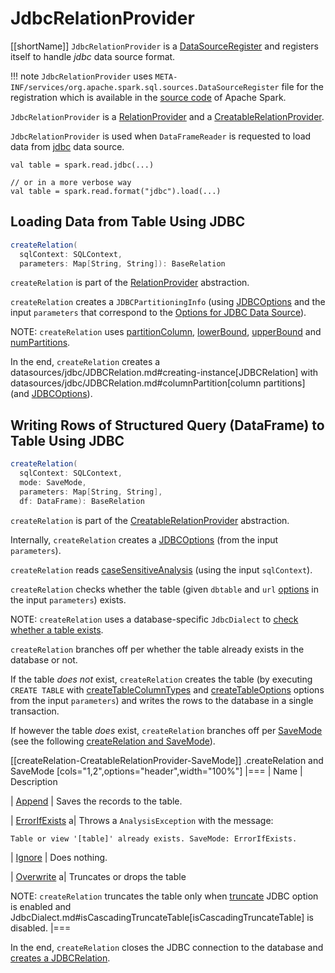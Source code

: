 # JdbcRelationProvider

[[shortName]]
`JdbcRelationProvider` is a [DataSourceRegister](../../DataSourceRegister.md) and registers itself to handle *jdbc* data source format.

!!! note
    `JdbcRelationProvider` uses `META-INF/services/org.apache.spark.sql.sources.DataSourceRegister` file for the registration which is available in the [source code](https://github.com/apache/spark/blob/master/sql/core/src/main/resources/META-INF/services/org.apache.spark.sql.sources.DataSourceRegister) of Apache Spark.

`JdbcRelationProvider` is a [RelationProvider](#createRelation-RelationProvider) and a [CreatableRelationProvider](#createRelation-CreatableRelationProvider).

`JdbcRelationProvider` is used when `DataFrameReader` is requested to load data from [jdbc](../../DataFrameReader.md#jdbc) data source.

```text
val table = spark.read.jdbc(...)

// or in a more verbose way
val table = spark.read.format("jdbc").load(...)
```

## <span id="createRelation-RelationProvider"> Loading Data from Table Using JDBC

```scala
createRelation(
  sqlContext: SQLContext,
  parameters: Map[String, String]): BaseRelation
```

`createRelation` is part of the [RelationProvider](../../RelationProvider.md#createRelation) abstraction.

`createRelation` creates a `JDBCPartitioningInfo` (using [JDBCOptions](JDBCOptions.md) and the input `parameters` that correspond to the [Options for JDBC Data Source](JDBCOptions.md#options)).

NOTE: `createRelation` uses [partitionColumn](../../DataFrameReader.md#partitionColumn), [lowerBound](../../DataFrameReader.md#lowerBound), [upperBound](../../DataFrameReader.md#upperBound) and [numPartitions](../../DataFrameReader.md#numPartitions).

In the end, `createRelation` creates a datasources/jdbc/JDBCRelation.md#creating-instance[JDBCRelation] with datasources/jdbc/JDBCRelation.md#columnPartition[column partitions] (and [JDBCOptions](JDBCOptions.md)).

## <span id="createRelation-CreatableRelationProvider"> Writing Rows of Structured Query (DataFrame) to Table Using JDBC

```scala
createRelation(
  sqlContext: SQLContext,
  mode: SaveMode,
  parameters: Map[String, String],
  df: DataFrame): BaseRelation
```

`createRelation` is part of the [CreatableRelationProvider](../../CreatableRelationProvider.md#createRelation) abstraction.

Internally, `createRelation` creates a [JDBCOptions](JDBCOptions.md) (from the input `parameters`).

`createRelation` reads [caseSensitiveAnalysis](../../spark-sql-CatalystConf.md#caseSensitiveAnalysis) (using the input `sqlContext`).

`createRelation` checks whether the table (given `dbtable` and `url` [options](JDBCOptions.md#options) in the input `parameters`) exists.

NOTE: `createRelation` uses a database-specific `JdbcDialect` to [check whether a table exists](JdbcDialect.md#getTableExistsQuery).

`createRelation` branches off per whether the table already exists in the database or not.

If the table *does not* exist, `createRelation` creates the table (by executing `CREATE TABLE` with [createTableColumnTypes](JDBCOptions.md#createTableColumnTypes) and [createTableOptions](JDBCOptions.md#createTableOptions) options from the input `parameters`) and writes the rows to the database in a single transaction.

If however the table *does* exist, `createRelation` branches off per [SaveMode](../../DataFrameWriter.md#SaveMode) (see the following [createRelation and SaveMode](#createRelation-CreatableRelationProvider-SaveMode)).

[[createRelation-CreatableRelationProvider-SaveMode]]
.createRelation and SaveMode
[cols="1,2",options="header",width="100%"]
|===
| Name
| Description

| [Append](../../DataFrameWriter.md#Append)
| Saves the records to the table.

| [ErrorIfExists](../../DataFrameWriter.md#ErrorIfExists)
a| Throws a `AnalysisException` with the message:

```text
Table or view '[table]' already exists. SaveMode: ErrorIfExists.
```

| [Ignore](../../DataFrameWriter.md#Ignore)
| Does nothing.

| [Overwrite](../../DataFrameWriter.md#Overwrite)
a| Truncates or drops the table

NOTE: `createRelation` truncates the table only when [truncate](JDBCOptions.md#truncate) JDBC option is enabled and JdbcDialect.md#isCascadingTruncateTable[isCascadingTruncateTable] is disabled.
|===

In the end, `createRelation` closes the JDBC connection to the database and [creates a JDBCRelation](#createRelation-RelationProvider).
